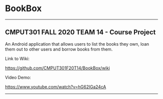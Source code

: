 # BookBox
***
## CMPUT301 FALL 2020 TEAM 14 - Course Project  
  
An Android application that allows users to list the books they own, loan them out to other users and borrow books from them. 

Link to Wiki:  

https://github.com/CMPUT301F20T14/BookBox/wiki

Video Demo:

https://www.youtube.com/watch?v=hG62IGa24cA

***
